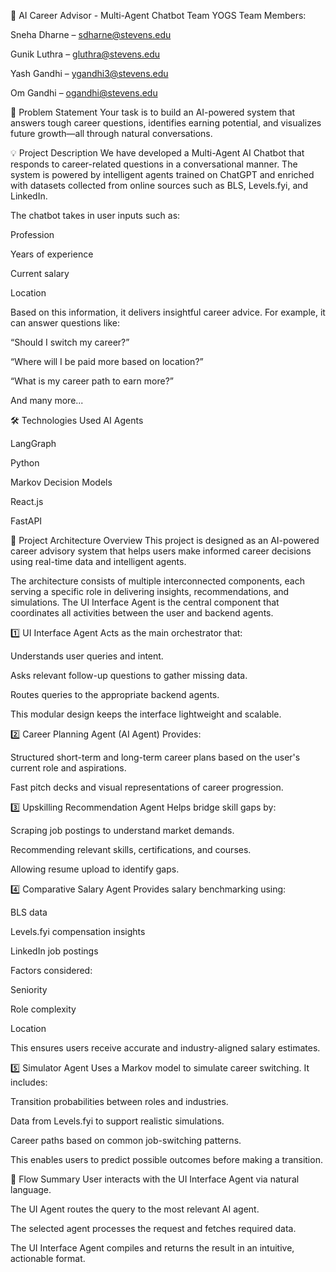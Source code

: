 🧠 AI Career Advisor - Multi-Agent Chatbot
Team YOGS
Team Members:

Sneha Dharne – sdharne@stevens.edu

Gunik Luthra – gluthra@stevens.edu

Yash Gandhi – ygandhi3@stevens.edu

Om Gandhi – ogandhi@stevens.edu

📌 Problem Statement
Your task is to build an AI-powered system that answers tough career questions, identifies earning potential, and visualizes future growth—all through natural conversations.

💡 Project Description
We have developed a Multi-Agent AI Chatbot that responds to career-related questions in a conversational manner. The system is powered by intelligent agents trained on ChatGPT and enriched with datasets collected from online sources such as BLS, Levels.fyi, and LinkedIn.

The chatbot takes in user inputs such as:

Profession

Years of experience

Current salary

Location

Based on this information, it delivers insightful career advice. For example, it can answer questions like:

“Should I switch my career?”

“Where will I be paid more based on location?”

“What is my career path to earn more?”

And many more...

🛠️ Technologies Used
AI Agents

LangGraph

Python

Markov Decision Models

React.js

FastAPI

🧩 Project Architecture Overview
This project is designed as an AI-powered career advisory system that helps users make informed career decisions using real-time data and intelligent agents.

The architecture consists of multiple interconnected components, each serving a specific role in delivering insights, recommendations, and simulations. The UI Interface Agent is the central component that coordinates all activities between the user and backend agents.

1️⃣ UI Interface Agent
Acts as the main orchestrator that:

Understands user queries and intent.

Asks relevant follow-up questions to gather missing data.

Routes queries to the appropriate backend agents.

This modular design keeps the interface lightweight and scalable.

2️⃣ Career Planning Agent (AI Agent)
Provides:

Structured short-term and long-term career plans based on the user's current role and aspirations.

Fast pitch decks and visual representations of career progression.

3️⃣ Upskilling Recommendation Agent
Helps bridge skill gaps by:

Scraping job postings to understand market demands.

Recommending relevant skills, certifications, and courses.

Allowing resume upload to identify gaps.

4️⃣ Comparative Salary Agent
Provides salary benchmarking using:

BLS data

Levels.fyi compensation insights

LinkedIn job postings

Factors considered:

Seniority

Role complexity

Location

This ensures users receive accurate and industry-aligned salary estimates.

5️⃣ Simulator Agent
Uses a Markov model to simulate career switching. It includes:

Transition probabilities between roles and industries.

Data from Levels.fyi to support realistic simulations.

Career paths based on common job-switching patterns.

This enables users to predict possible outcomes before making a transition.

🔁 Flow Summary
User interacts with the UI Interface Agent via natural language.

The UI Agent routes the query to the most relevant AI agent.

The selected agent processes the request and fetches required data.

The UI Interface Agent compiles and returns the result in an intuitive, actionable format.
